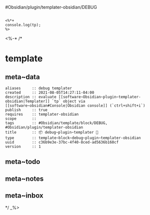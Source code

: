 #Obsidian/plugin/templater-obsidian/DEBUG

```templater

<%*+ 
console.log(tp);
%>

```


<%-*
/*

# template

## meta~data

```dataviewfield
aliases     :: debug templater
created     :: 2021-08-05T14:27:11-04:00
description :: evaluate [[software~Obsidian~plugin~templater-obsidian|Templater]] `tp` object via [[software~obsidian#Console|Obsidian console]] (`ctrl+shift+i`)
publish     :: true
requires    :: templater-obsidian
scope       :: 
tags        :: #Obsidian/template/block/DEBUG, #Obsidian/plugin/templater-obsidian
title       :: 📦 debug~plugin~templater 🐛
type        :: template~block~debug~plugin~templater-obsidian
uuid        :: c36b9e3e-37bc-4f40-8ced-ad5636b160cf
version     :: 1
```

## meta~todo

## meta~notes

## meta~inbox

*/
_%>